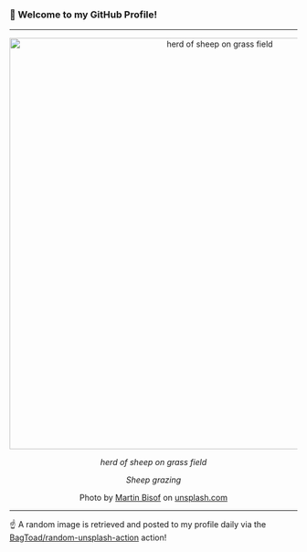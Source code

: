 ### 👋 Welcome to my GitHub Profile!

----

<div align="center">
  <img width="720" src="https://images.unsplash.com/photo-1470093014438-2ede8d7a4818?crop=entropy&cs=tinysrgb&fit=max&fm=jpg&ixid=M3w1NTI0OTR8MHwxfHJhbmRvbXx8fHx8fHx8fDE3NTkxMjY1Nzl8&ixlib=rb-4.1.0&q=80&w=1080" alt="herd of sheep on grass field">
  
  <em>herd of sheep on grass field</em>
  
  <em>Sheep grazing</em>
  
  Photo by [Martin Bisof](http://martinbisof.com) on [unsplash.com](https://unsplash.com/)
</div>

----

☝️ A random image is retrieved and posted to my profile daily via the [BagToad/random-unsplash-action](https://github.com/BagToad/random-unsplash-action) action!
